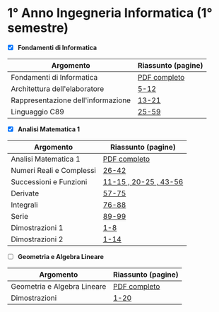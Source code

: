 # 1° Anno Ingegneria Informatica (1° semestre)
- [X] **Fondamenti di Informatica**

| Argomento | Riassunto (pagine) |
| --- | --- |
| Fondamenti di Informatica | <a href="/Fondamenti_Informatica/FONDAMENTI_DI_INFORMATICA.pdf"> PDF completo </a> |
| Architettura dell'elaboratore | <a href="/Fondamenti_Informatica/FI_architettura_elaboratore.pdf"> 5-12 </a> |
| Rappresentazione dell'informazione | <a href="/Fondamenti_Informatica/FI_rappresentazione_informazione.pdf"> 13-21 </a> |
| Linguaggio C89 | <a href="/Fondamenti_Informatica/FI_linguaggio_C89.pdf"> 25-59 </a> |</br>

- [X] **Analisi Matematica 1**
  
| Argomento | Riassunto (pagine) |
| --- | --- |
| Analisi Matematica 1 | <a href="/Analisi_Matematica_1/ANALISI_MATEMATICA_1.pdf"> PDF completo </a> |
| Numeri Reali e Complessi | <a href="/Analisi_Matematica_1/AM1_reali_complessi.pdf"> 26-42 </a> |
| Successioni e Funzioni | <a href="/Analisi_Matematica_1/AM1_grafici_successioni_funzioni.pdf"> 11-15 , 20-25 , 43-56 </a> |
| Derivate | <a href="/Analisi_Matematica_1/AM1_derivate.pdf"> 57-75 </a> |
| Integrali | <a href="/Analisi_Matematica_1/AM1_integrali.pdf"> 76-88 </a> |
| Serie | <a href="/Analisi_Matematica_1/AM1_serie.pdf"> 89-99 </a> |
| Dimostrazioni 1 | <a href="/Analisi_Matematica_1/AM1_dimostrazioni_1.pdf"> 1-8 </a> |
| Dimostrazioni 2 | <a href="/Analisi_Matematica_1/AM1_dimostrazioni_2.pdf"> 1-14 </a> |

- [ ] **Geometria e Algebra Lineare**

| Argomento | Riassunto (pagine) |
| --- | --- |
| Geometria e Algebra Lineare | <a href="/Geometria_Algebra_Lineare/GEOMETRIA_E_ALGEBRA_LINEARE.pdf"> PDF completo </a> |
| Dimostrazioni | <a href="/Geometria_Algebra_Lineare/GAL_dimostrazioni.pdf"> 1-20 </a> |</br>
   
